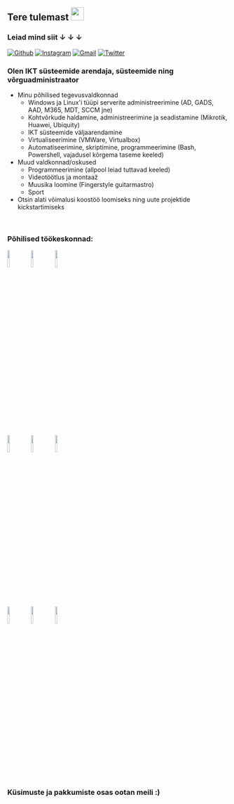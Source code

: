 ## Tere tulemast <img src="https://raw.githubusercontent.com/iampavangandhi/iampavangandhi/master/gifs/Hi.gif" width="30px">
### Leiad mind siit ↓ ↓ ↓


[![Github](https://img.shields.io/badge/-Github-333?style=flat&logo=Github&logoColor=white)](https://github.com/egertojamae)
[![Instagram](https://img.shields.io/badge/-Instagram-c13584?style=flat&labelColor=c13584&logo=instagram&logoColor=white)](https://www.instagram.com/eqitar/)
[![Gmail](https://img.shields.io/badge/-Gmail-c14438?style=flat&logo=Gmail&logoColor=white)](mailto:egert.ojamae@gmail.com)
[![Twitter](https://img.shields.io/badge/-Twitter-1DA1F2?style=flat&logo=Twitter&logoColor=white)](https://twitter.com/ekunaator)

### Olen IKT süsteemide arendaja, süsteemide ning võrguadministraator

- Minu põhilised tegevusvaldkonnad
  - Windows ja Linux'i tüüpi serverite administreerimine (AD, GADS, AAD, M365, MDT, SCCM jne) 
  - Kohtvõrkude haldamine, administreerimine ja seadistamine (Mikrotik, Huawei, Ubiquity)
  - IKT süsteemide väljaarendamine
  - Virtualiseerimine (VMWare, Virtualbox)
  - Automatiseerimine, skriptimine, programmeerimine (Bash, Powershell, vajadusel kõrgema taseme keeled)
- Muud valdkonnad/oskused 
  - Programmeerimine (allpool leiad tuttavad keeled)
  - Videotöötlus ja montaaž
  - Muusika loomine (Fingerstyle guitarmastro)
  - Sport 
- Otsin alati võimalusi koostöö loomiseks ning uute projektide kickstartimiseks
<br />


### Põhilised töökeskonnad:
<p>

  <code><img width="10%" src="https://www.vectorlogo.zone/logos/python/python-ar21.svg"></code>
  <code><img width="10%" src="https://www.vectorlogo.zone/logos/numpy/numpy-ar21.svg"></code>
  <code><img width="10%" src="https://www.vectorlogo.zone/logos/java/java-horizontal.svg"></code>
  
  <br />
  <code><img width="10%" src="https://www.vectorlogo.zone/logos/git-scm/git-scm-ar21.svg"></code>
  <code><img width="10%" src="https://www.vectorlogo.zone/logos/github/github-ar21.svg"></code>
  <code><img width="10%" src="https://www.vectorlogo.zone/logos/visualstudio_code/visualstudio_code-ar21.svg"></code>
  <br />
  <code><img width="10%" src="https://www.vectorlogo.zone/logos/reactjs/reactjs-ar21.svg"></code>
  <code><img width="10%" src="https://www.vectorlogo.zone/logos/linux/linux-ar21.svg"></code>
  <code><img width="10%" src="https://www.vectorlogo.zone/logos/debian/debian-ar21.svg"></code>
  
</p>

### Küsimuste ja pakkumiste osas ootan meili :) 

